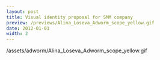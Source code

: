 ```yaml
---
layout: post
title: Visual identity proposal for SMM company
preview: /previews/Alina_Loseva_Adworm_scope_yellow.gif
date: 2012-01-01
width: 2
---
```

/assets/adworm/Alina_Loseva_Adworm_scope_yellow.gif
